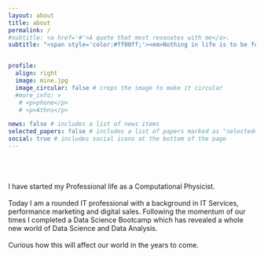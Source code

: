 ```yaml
---
layout: about
title: about
permalink: /
#subtitle: <a href='#'>A quote that most resonates with me</a>. 
subtitle: "<span style='color:#ff00ff;'><em>Nothing in life is to be feared, it is only to be understood.<br>Now is the time to understand more, so that we may fear less. — Marie Curie</em></span>"


profile:
  align: right
  image: mine.jpg
  image_circular: false # crops the image to make it circular
  #more_info: >
   # <p>phone</p>
   # <p>Athns</p>

news: false # includes a list of news items
selected_papers: false # includes a list of papers marked as "selected={true}"
social: true # includes social icons at the bottom of the page
---
```




<br><br><br>
I have started my Professional life as a Computational Physicist. <br>  
Today I am a rounded IT professional with a background in IT Services, performance marketing and digital sales. Following the momentum of our times I completed a Data Science Bootcamp which has revealed a whole new world of Data Science and Data Analysis.<br>  
Curious how this will affect our world in the years to come.